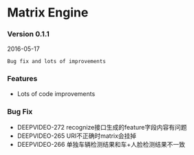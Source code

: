 # Matrix Engine
### Version 0.1.1
2016-05-17

```
Bug fix and lots of improvements
```

### Features
- Lots of code improvements

### Bug Fix
- DEEPVIDEO-272 recognize接口生成的feature字段内容有问题
- DEEPVIDEO-265 URI不正确时matrix会挂掉
- DEEPVIDEO-266	单独车辆检测结果和车+人脸检测结果不一致

